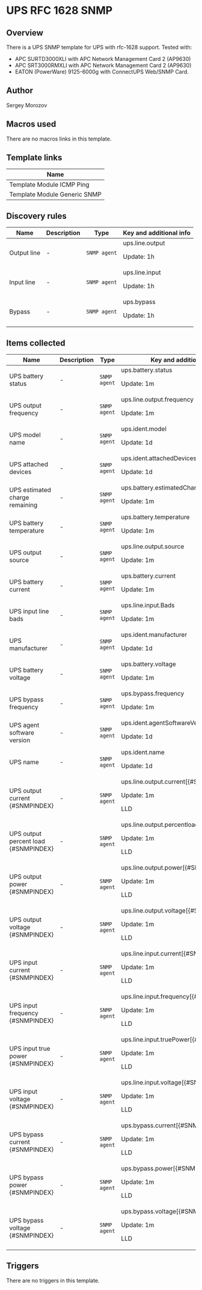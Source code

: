 # UPS RFC 1628 SNMP

## Overview

There is a UPS SNMP template for UPS with rfc-1628 support. Tested with:


* APC SURTD3000XLI with APC Network Management Card 2 (AP9630)
* APC SRT3000RMXLI with APC Network Management Card 2 (AP9630)
* EATON (PowerWare) 9125-6000g with ConnectUPS Web/SNMP Card.


## Author

Sergey Morozov

## Macros used

There are no macros links in this template.

## Template links

|Name|
|----|
|Template Module ICMP Ping|
|Template Module Generic SNMP|


## Discovery rules

|Name|Description|Type|Key and additional info|
|----|-----------|----|----|
|Output line|<p>-</p>|`SNMP agent`|ups.line.output<p>Update: 1h</p>|
|Input line|<p>-</p>|`SNMP agent`|ups.line.input<p>Update: 1h</p>|
|Bypass|<p>-</p>|`SNMP agent`|ups.bypass<p>Update: 1h</p>|


## Items collected

|Name|Description|Type|Key and additional info|
|----|-----------|----|----|
|UPS battery status|<p>-</p>|`SNMP agent`|ups.battery.status<p>Update: 1m</p>|
|UPS output frequency|<p>-</p>|`SNMP agent`|ups.line.output.frequency<p>Update: 1m</p>|
|UPS model name|<p>-</p>|`SNMP agent`|ups.ident.model<p>Update: 1d</p>|
|UPS attached devices|<p>-</p>|`SNMP agent`|ups.ident.attachedDevices<p>Update: 1d</p>|
|UPS estimated charge remaining|<p>-</p>|`SNMP agent`|ups.battery.estimatedChargeRemaining<p>Update: 1m</p>|
|UPS battery temperature|<p>-</p>|`SNMP agent`|ups.battery.temperature<p>Update: 1m</p>|
|UPS output source|<p>-</p>|`SNMP agent`|ups.line.output.source<p>Update: 1m</p>|
|UPS battery current|<p>-</p>|`SNMP agent`|ups.battery.current<p>Update: 1m</p>|
|UPS input line bads|<p>-</p>|`SNMP agent`|ups.line.input.Bads<p>Update: 1m</p>|
|UPS manufacturer|<p>-</p>|`SNMP agent`|ups.ident.manufacturer<p>Update: 1d</p>|
|UPS battery voltage|<p>-</p>|`SNMP agent`|ups.battery.voltage<p>Update: 1m</p>|
|UPS bypass frequency|<p>-</p>|`SNMP agent`|ups.bypass.frequency<p>Update: 1m</p>|
|UPS agent software version|<p>-</p>|`SNMP agent`|ups.ident.agentSoftwareVersion<p>Update: 1d</p>|
|UPS name|<p>-</p>|`SNMP agent`|ups.ident.name<p>Update: 1d</p>|
|UPS output current {#SNMPINDEX}|<p>-</p>|`SNMP agent`|ups.line.output.current[{#SNMPINDEX}]<p>Update: 1m</p><p>LLD</p>|
|UPS output percent load {#SNMPINDEX}|<p>-</p>|`SNMP agent`|ups.line.output.percentload[{#SNMPINDEX}]<p>Update: 1m</p><p>LLD</p>|
|UPS output power {#SNMPINDEX}|<p>-</p>|`SNMP agent`|ups.line.output.power[{#SNMPINDEX}]<p>Update: 1m</p><p>LLD</p>|
|UPS output voltage {#SNMPINDEX}|<p>-</p>|`SNMP agent`|ups.line.output.voltage[{#SNMPINDEX}]<p>Update: 1m</p><p>LLD</p>|
|UPS input current {#SNMPINDEX}|<p>-</p>|`SNMP agent`|ups.line.input.current[{#SNMPINDEX}]<p>Update: 1m</p><p>LLD</p>|
|UPS input frequency {#SNMPINDEX}|<p>-</p>|`SNMP agent`|ups.line.input.frequency[{#SNMPINDEX}]<p>Update: 1m</p><p>LLD</p>|
|UPS input true power {#SNMPINDEX}|<p>-</p>|`SNMP agent`|ups.line.input.truePower[{#SNMPINDEX}]<p>Update: 1m</p><p>LLD</p>|
|UPS input voltage {#SNMPINDEX}|<p>-</p>|`SNMP agent`|ups.line.input.voltage[{#SNMPINDEX}]<p>Update: 1m</p><p>LLD</p>|
|UPS bypass current {#SNMPINDEX}|<p>-</p>|`SNMP agent`|ups.bypass.current[{#SNMPINDEX}]<p>Update: 1m</p><p>LLD</p>|
|UPS bypass power {#SNMPINDEX}|<p>-</p>|`SNMP agent`|ups.bypass.power[{#SNMPINDEX}]<p>Update: 1m</p><p>LLD</p>|
|UPS bypass voltage {#SNMPINDEX}|<p>-</p>|`SNMP agent`|ups.bypass.voltage[{#SNMPINDEX}]<p>Update: 1m</p><p>LLD</p>|


## Triggers

There are no triggers in this template.


